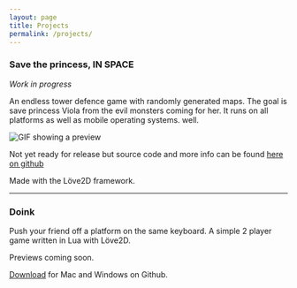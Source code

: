 ```yaml
---
layout: page
title: Projects 
permalink: /projects/
---
```


### Save the princess, IN SPACE
*Work in progress*

An endless tower defence game with randomly generated maps. The goal is save
princess Viola from the evil monsters coming for her. It runs on all platforms
as well as mobile operating systems.
well.

![GIF showing a preview](/images/save_the_princess.gif "Save the princess, IN
SPACE")

Not yet ready for release but source code and more info can be found [here on github](https://github.com/KaffeDiem/TowerDefence)

Made with the Löve2D framework.

---

### Doink

Push your friend off a platform on the same keyboard.
A simple 2 player game written in Lua with Löve2D.

Previews coming soon.

[Download](https://github.com/KaffeDiem/Doink/releases "Go to Github releases") for Mac and Windows on Github.
